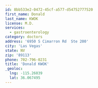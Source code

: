 ```yaml
---
id: 8bb533e2-0472-45cf-a577-d54752777520
first_name: Donald
last_name: KWOK
license: M.D.
services:
  - gastroenterology
category: doctors
address: '6950 S Cimarron Rd  Ste 200'
city: 'Las Vegas'
state: NV
zip: '89113'
phone: 702-796-0231
title: 'Donald KWOK'
_geoloc:
  lng: -115.26039
  lat: 36.067495
---
```


